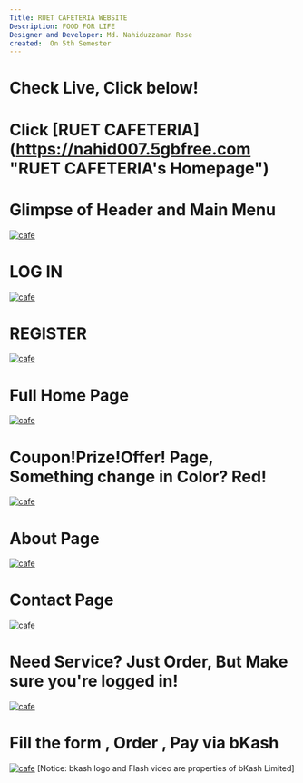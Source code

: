 ```yaml
---
Title: RUET CAFETERIA WEBSITE
Description: FOOD FOR LIFE 
Designer and Developer: Md. Nahiduzzaman Rose
created:  On 5th Semester
---
```

Check Live, Click below!
=========
Click [RUET CAFETERIA] (https://nahid007.5gbfree.com "RUET CAFETERIA's Homepage")
=========

Glimpse of Header and Main Menu
=========
[![cafe](https://cloud.githubusercontent.com/assets/12976221/11995326/02c43166-aa79-11e5-875e-7530fe1a3aac.JPG)](#features)

LOG IN
=========
[![cafe](https://cloud.githubusercontent.com/assets/12976221/11995675/ebb56c28-aa7e-11e5-83f1-ad65c989b0bd.jpg)](#features)

REGISTER
=========
[![cafe](https://cloud.githubusercontent.com/assets/12976221/11995556/17cde832-aa7d-11e5-9e7e-ff6db5f171ca.jpg)](#features)

Full Home Page
=========
[![cafe](https://cloud.githubusercontent.com/assets/12976221/11995475/4ad82906-aa7b-11e5-9278-fb9b021b7e53.jpg)](#features)

Coupon!Prize!Offer! Page, Something change in Color? Red!
=========
[![cafe](https://cloud.githubusercontent.com/assets/12976221/11995719/d6515bd4-aa7f-11e5-8799-cf5e46549868.jpg)](#features)

About Page
=========
[![cafe](https://cloud.githubusercontent.com/assets/12976221/11995608/beec4f0a-aa7d-11e5-9a1b-edf4d477ac24.jpg)](#features)

Contact Page
=========
[![cafe](https://cloud.githubusercontent.com/assets/12976221/11995698/7c3c25b6-aa7f-11e5-9c08-bbe208f64b9f.jpg)](#features)

Need Service? Just Order, But Make sure you're logged in!
=========
[![cafe](https://cloud.githubusercontent.com/assets/12976221/11995757/9836962e-aa80-11e5-8907-ff357e6eb3b7.jpg)](#features)

Fill the form , Order , Pay via bKash
=========
[![cafe](https://cloud.githubusercontent.com/assets/12976221/11995808/9c0a3b38-aa81-11e5-80d3-4e3667910c5d.jpg)](#features)
[Notice: bkash logo and Flash video are properties of bKash Limited]


